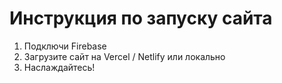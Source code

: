 # Инструкция по запуску сайта

1. Подключи Firebase
2. Загрузите сайт на Vercel / Netlify или локально
3. Наслаждайтесь!